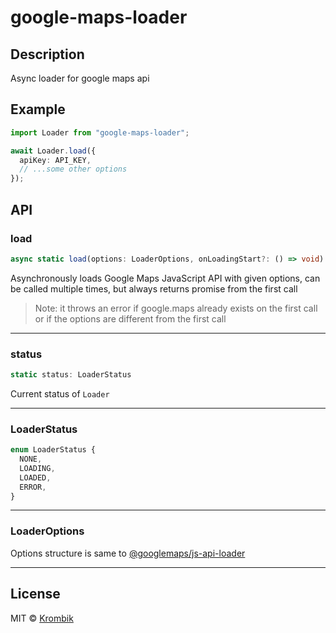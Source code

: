 # google-maps-loader

## Description

Async loader for google maps api

## Example

```ts
import Loader from "google-maps-loader";

await Loader.load({
  apiKey: API_KEY,
  // ...some other options
});
```

## API

### load

```ts
async static load(options: LoaderOptions, onLoadingStart?: () => void): Promise<void>
```

Asynchronously loads Google Maps JavaScript API with given options, can be called multiple times, but always returns promise from the first call

> Note: it throws an error if google.maps already exists on the first call or if the options are different from the first call

---

### status

```ts
static status: LoaderStatus
```

Current status of `Loader`

---

### LoaderStatus

```ts
enum LoaderStatus {
  NONE,
  LOADING,
  LOADED,
  ERROR,
}
```

---

### LoaderOptions

Options structure is same to [@googlemaps/js-api-loader](https://github.com/googlemaps/js-api-loader)

---

## License

MIT © [Krombik](https://github.com/Krombik)
